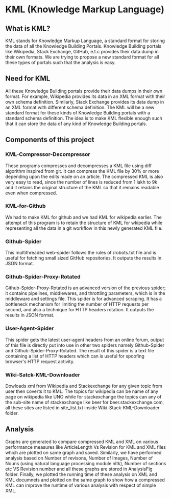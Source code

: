 KML (Knowledge Markup Language)
===============================

What is KML?
------------
KML stands for Knowledge Markup Language, a standard format for storing the data of all the Knowledge Building Portals. Knowledge Building portals like Wikipedia, Stack Exchange, GitHub, e.t.c provides their data dump in their own formats. We are trying to propose a new standard format for all these types of portals such that the analysis is easy.

Need for KML
------------
All these Knowledge Building portals provide their data dumps in their own format. For example, Wikipedia provides its data in an XML format with their own schema definition. Similarly, Stack Exchange provides its data dump in an XML format with different schema definition. The KML will be a new standard format for these kinds of Knowledge Building portals with a standard schema definition. The idea is to make KML flexible enough such that it can store the data of any kind of Knowledge Building portals.

Components of this project
--------------------------

### KML-Compressor-Decompressor
These programs compresses and decompresses a KML file using diff algorithm inspired from git. It can compress the KML file by 30% or more depending upon the edits made on an article. The compressed KML is also very easy to read, since the number of lines is reduced from 1 lakh to 9k and it retains the original structure of the KML so that it remains readable even when compressed.

### KML-for-Github
We had to make KML for github and we had KML for wikipedia earlier. The attempt of this program is to retain the structure of KML for wkipedia while representing all the data in a git workflow in this newly generated KML file.

### Github-Spider
This multithreaded web-spider follows the rules of /robots.txt file and is useful for fetching small sized GitHub repositories. It outputs the results in JSON format.

### Github-Spider-Proxy-Rotated
Github-Spider-Proxy-Rotated is an advanced version of the previous spider; it contains pipelines, middlewares,
and throttling parameters, which is in the middleware and settings file. This spider is for advanced scraping.
It has a bottleneck mechanism for limiting the number of HTTP requests per second, and also a technique for
HTTP headers rotation. It outputs the results in JSON format.

### User-Agent-Spider
This spider gets the latest user-agent headers from an online forum, output of this file is directly put into use in other two spiders namely Github-Spider and Github-Spider-Proxy-Rotated. The result of this spider is a text file containing a list of HTTP headers which can is useful for spoofing browser's  HTTP request activity.

### Wiki-Satck-KML-Downloader
Dowloads xml from Wikipedia and Stackexchange for any given topic from user then coverts it to KML. The topics for wikipedia can be name of any page on wikipedia like UNO while for stackexchange the topics can any of the sub-site name of stackexchange like beer for beer.stackexchange.com, all these sites are listed in site_list.txt inside Wiki-Stack-KML-Downloader folder.

## Analysis
Graphs are generated to compare compressed KML and XML on various performance measures like ArticleLength Vs Revision for KML and XML files which are plotted on same graph and saved. Similarly, we have performed analysis based on Number of revisons, Number of Images, Number of Nouns (using natural language processing module nltk), Number of sections etc VS Revision number and all these graphs are stored in AnalysisFig folder. 
Finally, we plotted the running time of these analysis on XML and KML documnets and plotted on the same graph to show how a compressed KML can improve the runtime of various analysis with respect of simple XML.
